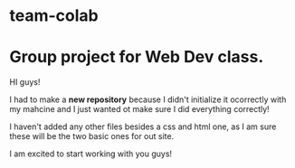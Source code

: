 # team-colab
<h1>Group project for Web Dev class.</h1>

HI guys!

I had to make a <b>new repository</b> because I didn't initialize it ocorrectly with my mahcine and I just wanted ot make sure I did everything correctly!

I haven't added any other files besides a css and html one, 
as I am sure these will be the two basic ones for out site.

I am excited to start working with you guys!
